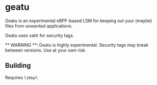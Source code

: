 # geatu

Geatu is an experimental eBPF-based LSM for keeping out your (maybe) files from unwanted applications.

Geatu uses xattr for security tags.

** WARNING **: Geatu is highly experimental. Security tags may break between versions. Use at your own risk.

## Building
Requires `libbpf`.